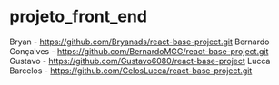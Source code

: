 # projeto_front_end

Bryan - https://github.com/Bryanads/react-base-project.git
Bernardo Gonçalves - https://github.com/BernardoMGG/react-base-project.git
Gustavo - https://github.com/Gustavo6080/react-base-project
Lucca Barcelos - https://github.com/CelosLucca/react-base-project.git
